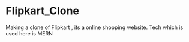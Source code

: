 # Flipkart_Clone
Making a clone of Flipkart , its a online shopping website. Tech which is used here is MERN 
